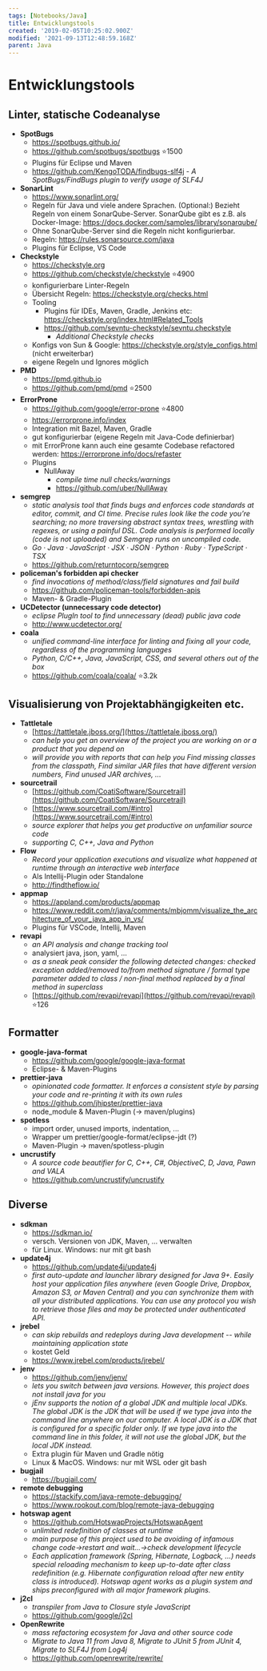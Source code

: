 ```yaml
---
tags: [Notebooks/Java]
title: Entwicklungstools
created: '2019-02-05T10:25:02.900Z'
modified: '2021-09-13T12:48:59.168Z'
parent: Java
---
```


# Entwicklungstools

## Linter, statische Codeanalyse
- **SpotBugs**
  - https://spotbugs.github.io/
  - https://github.com/spotbugs/spotbugs ⭐1500
  - Plugins für Eclipse und Maven
  - https://github.com/KengoTODA/findbugs-slf4j - *A SpotBugs/FindBugs plugin to verify usage of SLF4J*
- **SonarLint**
  - https://www.sonarlint.org/
  - Regeln für Java und viele andere Sprachen. (Optional:) Bezieht Regeln von einem SonarQube-Server. SonarQube gibt es z.B. als Docker-Image: https://docs.docker.com/samples/library/sonarqube/
  - Ohne SonarQube-Server sind die Regeln nicht konfigurierbar.
  - Regeln: https://rules.sonarsource.com/java
  - Plugins für Eclipse, VS Code
- **Checkstyle**
  - https://checkstyle.org
  - https://github.com/checkstyle/checkstyle ⭐4900
  - konfigurierbare Linter-Regeln
  - Übersicht Regeln: https://checkstyle.org/checks.html
  - Tooling
    - Plugins für IDEs, Maven, Gradle, Jenkins etc: https://checkstyle.org/index.html#Related_Tools
    - https://github.com/sevntu-checkstyle/sevntu.checkstyle
      - *Additional Checkstyle checks*
  - Konfigs von Sun & Google: https://checkstyle.org/style_configs.html (nicht erweiterbar)
  - eigene Regeln und Ignores möglich
- **PMD**
  - https://pmd.github.io
  - https://github.com/pmd/pmd ⭐2500
- **ErrorProne**
  - https://github.com/google/error-prone ⭐4800
  - https://errorprone.info/index
  - Integration mit Bazel, Maven, Gradle
  - gut konfigurierbar (eigene Regeln mit Java-Code definierbar)
  - mit ErrorProne kann auch eine gesamte Codebase refactored werden: https://errorprone.info/docs/refaster
  - Plugins
    - NullAway
      - *compile time null checks/warnings*
      - https://github.com/uber/NullAway
- **semgrep**
  - *static analysis tool that finds bugs and enforces code standards at editor, commit, and CI time. Precise rules look like the code you’re searching; no more traversing abstract syntax trees, wrestling with regexes, or using a painful DSL. Code analysis is performed locally (code is not uploaded) and Semgrep runs on uncompiled code.*
  - *Go · Java · JavaScript · JSX · JSON · Python · Ruby · TypeScript · TSX*
  - https://github.com/returntocorp/semgrep
- **policeman's forbidden api checker**
  - *find invocations of method/class/field signatures and fail build*
  - https://github.com/policeman-tools/forbidden-apis
  - Maven- & Gradle-Plugin
- **UCDetector (unnecessary code detector)**
  - *eclipse PlugIn tool to find unnecessary (dead) public java code*
  - http://www.ucdetector.org/
- **coala**
  - *unified command-line interface for linting and fixing all your code, regardless of the programming languages*
  - *Python, C/C++, Java, JavaScript, CSS, and several others out of the box*
  - https://github.com/coala/coala/ ⭐3.2k


## Visualisierung von Projektabhängigkeiten etc.
- **Tattletale**
  - [https://tattletale.jboss.org/](https://tattletale.jboss.org/)
  - *can help you get an overview of the project you are working on or a product that you depend on*
  - *will provide you with reports that can help you Find missing classes from the classpath, Find similar JAR files that have different version numbers, Find unused JAR archives, ...*
- **sourcetrail**
  - [https://github.com/CoatiSoftware/Sourcetrail](https://github.com/CoatiSoftware/Sourcetrail)
  - [https://www.sourcetrail.com/#intro](https://www.sourcetrail.com/#intro)
  - *source explorer that helps you get productive on unfamiliar source code*
  - *supporting C, C++, Java and Python*
- **Flow**
  - *Record your application executions and visualize what happened at runtime through an interactive web interface*
  - Als Intellij-Plugin oder Standalone
  - http://findtheflow.io/
- **appmap**
  - https://appland.com/products/appmap
  - https://www.reddit.com/r/java/comments/mbjomm/visualize_the_architecture_of_your_java_app_in_vs/
  - Plugins für VSCode, Intellij, Maven
- **revapi**
  - *an API analysis and change tracking tool*
  - analysiert java, json, yaml, ...
  - *as a sneak peak consider the following detected changes: checked exception added/removed to/from method signature / formal type parameter added to class / non-final method replaced by a final method in superclass*
  - [https://github.com/revapi/revapi](https://github.com/revapi/revapi) ⭐126


## Formatter
- **google-java-format**
  - https://github.com/google/google-java-format
  - Eclipse- & Maven-Plugins
- **prettier-java**
  - *opinionated code formatter. It enforces a consistent style by parsing your code and re-printing it with its own rules*
  - https://github.com/jhipster/prettier-java
  - node_module & Maven-Plugin (→ maven/plugins)
- **spotless**
  - import order, unused imports, indentation, ...
  - Wrapper um prettier/google-format/eclipse-jdt (?)
  - Maven-Plugin → maven/spotless-plugin
- **uncrustify**
  - *A source code beautifier for C, C++, C#, ObjectiveC, D, Java, Pawn and VALA*
  - https://github.com/uncrustify/uncrustify


## Diverse
- **sdkman**
  - <https://sdkman.io/>
  - versch. Versionen von JDK, Maven, ... verwalten
  - für Linux. Windows: nur mit git bash
- **update4j**
  - https://github.com/update4j/update4j
  - *first auto-update and launcher library designed for Java 9+. Easily host your application files anywhere (even Google Drive, Dropbox, Amazon S3, or Maven Central) and you can synchronize them with all your distributed applications. You can use any protocol you wish to retrieve those files and may be protected under authenticated API.*
- **jrebel**
  - *can skip rebuilds and redeploys during Java development -- while maintaining application state*
  - kostet Geld
  - <https://www.jrebel.com/products/jrebel/>
- **jenv**
  - <https://github.com/jenv/jenv/>
  - *lets you switch between java versions. However, this project does not install java for you*
  - *jEnv supports the notion of a global JDK and multiple local JDKs. The global JDK is the JDK that will be used if we type java into the command line anywhere on our computer. A local JDK is a JDK that is configured for a specific folder only. If we type java into the command line in this folder, it will not use the global JDK, but the local JDK instead.*
  - Extra plugin für Maven und Gradle nötig
  - Linux & MacOS. Windows: nur mit WSL oder git bash
- **bugjail**
  - https://bugjail.com/
- **remote debugging**
  - https://stackify.com/java-remote-debugging/
  - https://www.rookout.com/blog/remote-java-debugging
- **hotswap agent**
  - https://github.com/HotswapProjects/HotswapAgent
  - *unlimited redefinition of classes at runtime*
  - *main purpose of this project used to be avoiding of infamous change code->restart and wait...->check development lifecycle*
  - *Each application framework (Spring, Hibernate, Logback, ...) needs special reloading mechanism to keep up-to-date after class redefinition (e.g. Hibernate configuration reload after new entity class is introduced). Hotswap agent works as a plugin system and ships preconfigured with all major framework plugins.*
- **j2cl**
  - *transpiler from Java to Closure style JavaScript*
  - https://github.com/google/j2cl
- **OpenRewrite**
  - *mass refactoring ecosystem for Java and other source code*
  - *Migrate to Java 11 from Java 8, Migrate to JUnit 5 from JUnit 4, Migrate to SLF4J from Log4j*
  - <https://github.com/openrewrite/rewrite/>
